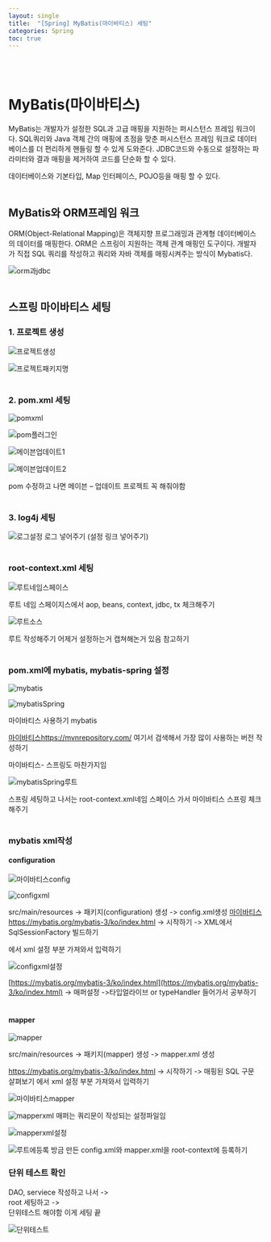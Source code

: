 ```yaml
---
layout: single
title:  "[Spring] MyBatis(마이바티스) 세팅"
categories: Spring
toc: true
---
```

<br><br>

# MyBatis(마이바티스) #

MyBatis는 개발자가 설정한 SQL과 고급 매핑을 지원하는 퍼시스턴스 프레임 워크이다.
SQL쿼리와 Java 객체 간의 매핑에 초점을 맞춘 퍼시스턴스 프레임 워크로 데이터 베이스를 더 편리하게 핸들링 할 수 있게 도와준다. JDBC코드와 수동으로 설정하는 파라미터와 결과 매핑을 제거하여 코드를 단순화 할 수 있다.

데이터베이스와 기본타입, Map 인터페이스, POJO등을 매핑 할 수 있다.
<br><br>

## MyBatis와 ORM프레임 워크 ##

ORM(Object-Relational Mapping)은 객체지향 프로그래밍과 관계형 데이터베이스의 데이터를 매핑한다.
ORM은 스프링이 지원하는 객체 관계 매핑인 도구이다.
개발자가 직접 SQL 쿼리를 작성하고 쿼리와 자바 객체를 매핑시켜주는 방식이 Mybatis다.

![orm과jdbc](orm과jdbc.png)
<br><br>


## 스프링 마이바티스 세팅 ##

### 1. 프로젝트 생성 ###

![프로젝트생성](프로젝트생성.png)

   
![프로젝트패키지명](프로젝트패키지명.png)
<br><br>


### 2. pom.xml 세팅 ###

![pomxml](pomxml.png)

![pom플러그인](pom플러그인.png)

![메이븐업데이트1](메이븐업데이트1.png)

![메이븐업데이트2](메이븐업데이트2.png)

pom 수정하고 나면 메이븐 – 업데이트 프로젝트 꼭 해줘야함 
<br><br>

### 3. log4j 세팅 ###

![로그설정](로그설정.png)
로그 넣어주기 (설정 링크 넣어주기) 
<br><br>


### root-context.xml 세팅 ###

![루트네임스페이스](루트네임스페이스.png)

루트 네임 스페이지스에서 aop, beans, context, jdbc, tx 체크해주기

![루트소스](루트소스.png)

루트 작성해주기 어제거 설정하는거 캡쳐해논거 있음 참고하기 
<br><br>


### pom.xml에 mybatis, mybatis-spring 설정 ###

![mybatis](mybatis.png)

![mybatisSpring](mybatisSpring.png)

마이바티스 사용하기 mybatis 

[마이바티스https://mvnrepository.com/](https://mvnrepository.com/) 여기서 검색해서 가장 많이 사용하는 버전 작성하기

마이바티스- 스프링도 마찬가지임

![mybatisSpring루트](mybatisSpring루트.png)

스프링 세팅하고 나서는 root-context.xml네임 스페이스 가서 
마이바티스 스프링 체크해주기 
<br><br>


### mybatis xml작성 ###

#### configuration ####

![마이바티스config](마이바티스config.png)


![configxml](configxm.png)


src/main/resources -> 패키지(configuration) 생성 -> config.xml생성 
[마이바티스https://mybatis.org/mybatis-3/ko/index.html](https://mybatis.org/mybatis-3/ko/index.html) -> 시작하기 -> XML에서 SqlSessionFactory 빌드하기 

에서 xml 설정 부분 가져와서 입력하기

![configxml설정](configxml설정.png)


[https://mybatis.org/mybatis-3/ko/index.html](https://mybatis.org/mybatis-3/ko/index.html)  -> 매퍼설정 ->타입얼라이브 or typeHandler 들어가서 공부하기
<br><br>


#### mapper ####

![mapper](mapper.png)

src/main/resources -> 패키지(mapper) 생성 -> mapper.xml 생성 

https://mybatis.org/mybatis-3/ko/index.html -> 시작하기 -> 매핑된 SQL 구문 살펴보기
에서 xml 설정 부분 가져와서 입력하기


![마이바티스mapper](마이바티스mapper.png)


![mapperxml](mapperxml.png)
매퍼는 쿼리문이 작성되는 설정파일임


![mapperxml설정](mapperxml설정.png)


![루트에등록](루트에등록.png)
방금 만든 config.xml와 mapper.xml을 root-context에 등록하기 


### 단위 테스트 확인 ###

DAO, serviece 작성하고 나서 ->  
root 세팅하고 ->  
단위테스트 해야함 이게 세팅 끝 

![단위테스트](단위테스트.png)

